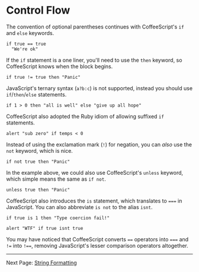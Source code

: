 # Control Flow

The convention of optional parentheses continues with CoffeeScript's `if` and `else` keywords.

    if true == true
      "We're ok"

If the `if` statement is a one liner, you'll need to use the `then` keyword, so CoffeeScript knows when the block begins.
    
    if true != true then "Panic"

JavaScript's ternary syntax (`a?b:c`) is not supported, instead you should use `if`/`then`/`else` statements.

    if 1 > 0 then "all is well" else "give up all hope"

CoffeeScript also adopted the Ruby idiom of allowing suffixed `if` statements.
    
    alert "sub zero" if temps < 0

Instead of using the exclamation mark (`!`) for negation, you can *also* use the `not` keyword, which is nice.

    if not true then "Panic"

In the example above, we could also use CoffeeScript's `unless` keyword, which simple means the same as `if not`.

    unless true then "Panic"

CoffeeScript also introduces the `is` statement, which translates to `===` in JavaScript. You can also abbreviate `is not` to the alias `isnt`.

    if true is 1 then "Type coercion fail!"

    alert "WTF" if true isnt true

You may have noticed that CoffeeScript converts `==` operators into `===` and `!=` into `!==`, removing JavaScript's lesser comparison operators altogether.

---

Next Page: [String Formatting](/docs/book/string_formatting.md)